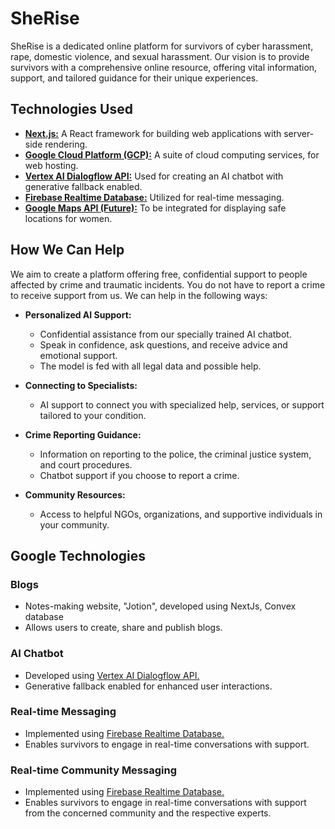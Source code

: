 
# SheRise

SheRise is a dedicated online platform for survivors of cyber harassment, rape, domestic violence, and sexual harassment. Our vision is to provide survivors with a comprehensive online resource, offering vital information, support, and tailored guidance for their unique experiences.

## Technologies Used

- [**Next.js:**](https://nextjs.org/) A React framework for building web applications with server-side rendering.
- [**Google Cloud Platform (GCP):**](https://cloud.google.com/) A suite of cloud computing services, for web hosting.
- [**Vertex AI Dialogflow API:**](https://cloud.google.com/dialogflow) Used for creating an AI chatbot with generative fallback enabled.
- [**Firebase Realtime Database:**](https://firebase.google.com/) Utilized for real-time messaging.
- [**Google Maps API (Future):**](https://cloud.google.com/maps-platform/) To be integrated for displaying safe locations for women.

## How We Can Help

We aim to create a platform offering free, confidential support to people affected by crime and traumatic incidents. You do not have to report a crime to receive support from us. We can help in the following ways:

- **Personalized AI Support:**
  - Confidential assistance from our specially trained AI chatbot.
  - Speak in confidence, ask questions, and receive advice and emotional support.
  - The model is fed with all legal data and possible help.

- **Connecting to Specialists:**
  - AI support to connect you with specialized help, services, or support tailored to your condition.

- **Crime Reporting Guidance:**
  - Information on reporting to the police, the criminal justice system, and court procedures.
  - Chatbot support if you choose to report a crime.

- **Community Resources:**
  - Access to helpful NGOs, organizations, and supportive individuals in your community.

## Google Technologies


### Blogs

- Notes-making website, "Jotion", developed using NextJs, Convex database 
- Allows users to create, share and publish blogs.

### AI Chatbot

- Developed using [Vertex AI Dialogflow API.](https://cloud.google.com/dialogflow)
- Generative fallback enabled for enhanced user interactions.

### Real-time Messaging

- Implemented using [Firebase Realtime Database.](https://firebase.google.com/)
- Enables survivors to engage in real-time conversations with support.

### Real-time Community Messaging

- Implemented using [Firebase Realtime Database.](https://firebase.google.com/)
- Enables survivors to engage in real-time conversations with support from the concerned community and the respective experts.


